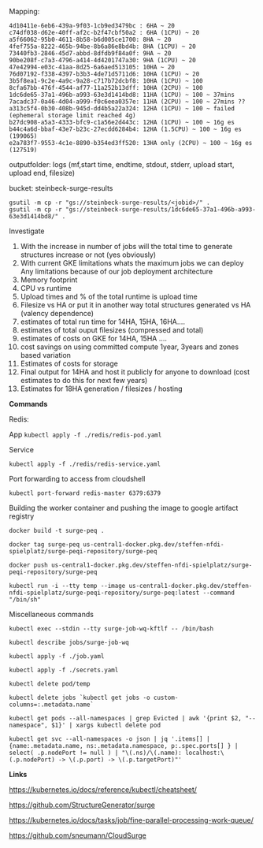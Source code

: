 Mapping:
```
4d10411e-6eb6-439a-9f03-1cb9ed3479bc : 6HA ~ 20
c74df038-d62e-40ff-af2c-b2f47cbf50a2 : 6HA (1CPU) ~ 20
a5f66062-95b0-4611-8b58-b6d005ce1700: 8HA ~ 20
4fef755a-8222-465b-94be-8b6a86e8bd4b: 8HA (1CPU) ~ 20
73440fb3-2846-45d7-abbd-8dfdb9f84a0f: 9HA ~ 20
90be208f-c7a3-4796-a414-4d4201747a30: 9HA (1CPU) ~ 20
47e42994-e03c-41aa-8d25-6a6aed513105: 10HA ~ 20
76d07192-f338-4397-b3b3-4de71d5711d6: 10HA (1CPU) ~ 20
3b5f8ea1-9c2e-4a9c-9a28-c717b72dcbf8: 10HA (1CPU) ~ 100
8cfa67bb-476f-4544-af77-11a252b13dff: 10HA (2CPU) ~ 100
1dc6de65-37a1-496b-a993-63e3d1414bd8: 11HA (1CPU) ~ 100 ~ 37mins
7acadc37-0a46-4d04-a999-f0c6eea0357e: 11HA (2CPU) ~ 100 ~ 27mins ??
a313c5f4-0b30-408b-945d-dd4b5a22a324: 12HA (1CPU) ~ 100 ~ failed (ephemeral storage limit reached 4g)
b27dc908-a5a3-4333-bfc9-c1a56e2d443c: 12HA (1CPU) ~ 100 ~ 16g es 
b44c4a6d-bbaf-43e7-b23c-27ecdd6284b4: 12HA (1.5CPU) ~ 100 ~ 16g es (199065)
e2a783f7-9553-4c1e-8890-b354ed3ff520: 13HA only (2CPU) ~ 100 ~ 16g es (127519)
```

outputfolder: logs (mf,start time, endtime, stdout, stderr, upload start, upload end, filesize)

bucket: steinbeck-surge-results

```
gsutil -m cp -r "gs://steinbeck-surge-results/<jobid>/" .
gsutil -m cp -r "gs://steinbeck-surge-results/1dc6de65-37a1-496b-a993-63e3d1414bd8/" .
```

Investigate
1) With the increase in number of jobs will the total time to generate structures increase or not (yes obviously)
2) With current GKE limitations whats the maximum jobs we can deploy
Any limitations because of our job deployment architecture
3) Memory footprint
4) CPU vs runtime
5) Upload times and % of the total runtime is upload time
6) Filesize vs HA or put it in another way total structures generated vs HA (valency dependence)
7) estimates of total run time for 14HA, 15HA, 16HA....
8) estimates of total ouput filesizes (compressed and total)
9) estimates of costs on GKE for 14HA, 15HA ....
10) cost savings on using committed compute 1year, 3years and zones based variation
11) Estimates of costs for storage
12) Final output for 14HA and host it publicly for anyone to download (cost estimates to do this for next few years)
13) Estimates for 18HA generation / filesizes / hosting


**Commands**

Redis:

App
```kubectl apply -f ./redis/redis-pod.yaml```

Service
```
kubectl apply -f ./redis/redis-service.yaml
```
Port forwarding to access from cloudshell
```
kubectl port-forward redis-master 6379:6379
```

Building the worker container and pushing the image to google artifact registry

```
docker build -t surge-peq .

docker tag surge-peq us-central1-docker.pkg.dev/steffen-nfdi-spielplatz/surge-peqi-repository/surge-peq

docker push us-central1-docker.pkg.dev/steffen-nfdi-spielplatz/surge-peqi-repository/surge-peq
```

```
kubectl run -i --tty temp --image us-central1-docker.pkg.dev/steffen-nfdi-spielplatz/surge-peqi-repository/surge-peq:latest --command "/bin/sh"
```

Miscellaneous commands

```
kubectl exec --stdin --tty surge-job-wq-kftlf -- /bin/bash

kubectl describe jobs/surge-job-wq

kubectl apply -f ./job.yaml

kubectl apply -f ./secrets.yaml

kubectl delete pod/temp

kubectl delete jobs `kubectl get jobs -o custom-columns=:.metadata.name`

kubectl get pods --all-namespaces | grep Evicted | awk '{print $2, "--namespace", $1}' | xargs kubectl delete pod

kubectl get svc --all-namespaces -o json | jq '.items[] | {name:.metadata.name, ns:.metadata.namespace, p:.spec.ports[] } | select( .p.nodePort != null ) | "\(.ns)/\(.name): localhost:\(.p.nodePort) -> \(.p.port) -> \(.p.targetPort)"'
```

**Links**

https://kubernetes.io/docs/reference/kubectl/cheatsheet/

https://github.com/StructureGenerator/surge

https://kubernetes.io/docs/tasks/job/fine-parallel-processing-work-queue/

https://github.com/sneumann/CloudSurge
